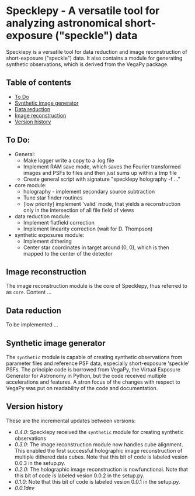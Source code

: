 # Specklepy - A versatile tool for analyzing astronomical short-exposure ("speckle") data

Specklepy is a versatile tool for data reduction and image reconstruction of short-exposure ("speckle") data. It also contains a module for generating synthetic observations, which is derived from the VegaPy package.


## Table of contents
- [To Do](#to-do)
- [Synthetic image generator](#synthetic-image-generator)
- [Data reduction](#data-reduction)
- [Image reconstruction](#image-reconstruction)
- [Version history](#version-history)


## To Do:
* General:
  * Make logger write a copy to a .log file
  * Implement RAM save mode, which saves the Fourier transformed images and PSFs to files and then just sums up within a tmp file
  * Create general script with signature "specklepy holography -f ..."
* core module:
  * holography - implement secondary source subtraction
  * Tune star finder routines
  * [low priority] implement 'valid' mode, that yields a reconstruction only in the intersection of all file field of views
* data reduction module:
  * Implement flatfield correction
  * Implement linearity correction (wait for D. Thompson)
* synthetic exposures module:
  * Implement dithering
  * Center star coordinates in target around (0, 0), which is then mapped to the center of the detector


## Image reconstruction
The image reconstruction module is the core of Specklepy, thus referred to as `core`.
Content ...


## Data reduction
To be implemented ...


## Synthetic image generator
The `synthetic` module is capable of creating synthetic observations from parameter files and reference PSF data, especially short-exposure 'speckle' PSFs. The principle code is borrowed from VegaPy, the Virtual Exposure Generator for Astronomy in Python, but the code received multiple accelerations and features. A stron focus of the changes with respect to VegaPy was put on readability of the code and documentation.


## Version history
These are the incremental updates between versions:

- *0.4.0*: Specklepy received the `synthetic` module for creating synthetic observations
- *0.3.0*: The image reconstruction module now handles cube alignment. This enabled the first successful holographic image reconstruction of multiple dithered data cubes. Note that this bit of code is labeled vesion 0.0.3 in the setup.py.
- *0.2.0*: The holographic image reconstruction is nowfunctional. Note that this bit of code is labeled vesion 0.0.2 in the setup.py.
- *0.1.0*: Note that this bit of code is labeled vesion 0.0.1 in the setup.py.
- *0.0.1dev*

